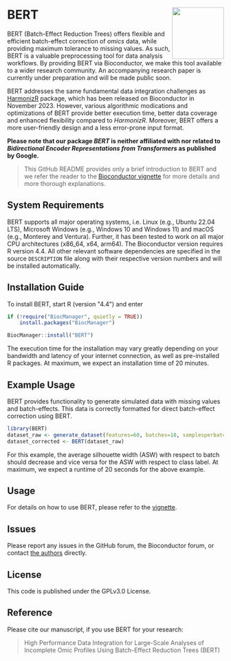 BERT <img src="https://user-images.githubusercontent.com/81758255/236138668-c422b935-ed7f-4f2c-82a5-69503d8416f4.png" width="120px" align="right" />
===========

 BERT (Batch-Effect Reduction Trees) offers flexible and efficient batch-effect correction of *omics* data, while providing maximum tolerance to missing values. As such, BERT is a valuable preprocessing tool for data analysis workflows. By providing BERT via Bioconductor, we make this tool available to a wider research community. An accompanying research paper is currently under preparation and will be made public soon.

BERT addresses the same fundamental data integration challenges as [HarmonizR](https://github.com/HSU-HPC/HarmonizR) package, which has been released on Bioconductor in November 2023. However, various algorithmic modications and optimizations of BERT provide better execution time, better data coverage and enhanced flexibility compared to *HarmonizR*. Moreover, BERT offers a more user-friendly design and a less error-prone input format.
 
**Please note that our package _BERT_ is neither affiliated with nor related to _Bidirectional Encoder Representations from Transformers_ as published by Google.**

> This GitHub README provides only a brief introduction to BERT and we refer the reader to the [Bioconductor vignette](https://bioconductor.org/packages/release/bioc/html/BERT.html) for more details and more thorough explanations.

## System Requirements
BERT supports all major operating systems, i.e. Linux (e.g., Ubuntu 22.04 LTS), Microsoft Windows (e.g., Windows 10 and Windows 11) and macOS (e.g., Monterey and Ventura). Further, it has been tested to work on all major CPU architectures (x86_64, x64, arm64). The Bioconductor version requires R version 4.4. All other relevant software dependencies are specified in the source `DESCRIPTION` file along with their respective version numbers and will be installed automatically.

## Installation Guide
To install BERT, start R (version "4.4") and enter
```R
if (!require("BiocManager", quietly = TRUE))
    install.packages("BiocManager")

BiocManager::install("BERT")
```
The execution time for the installation may vary greatly depending on your bandwidth and latency of your internet connection, as well as pre-installed R packages. At maximum, we expect an installation time of 20 minutes.

## Example Usage
BERT provides functionality to generate simulated data with missing values and batch-effects. This data is correctly formatted for direct batch-effect correction using BERT.

```R
library(BERT)
dataset_raw <- generate_dataset(features=60, batches=10, samplesperbatch=10, mvstmt=0.1, classes=2)
dataset_corrected <- BERT(dataset_raw)
```

For this example, the average silhouette width (ASW) with respect to batch should decrease and vice versa for the ASW with respect to class label. At maximum, we expect a runtime of 20 seconds for the above example. 

## Usage
For details on how to use BERT, please refer to the [vignette](https://bioconductor.org/packages/release/bioc/vignettes/BERT/inst/doc/BERT-Vignette.html).

## Issues
Please report any issues in the GitHub forum, the Bioconductor forum, or contact [the authors](mailto:schumany@hsu-hh.de,schlumbohm@hsu-hh.de) directly.

## License
This code is published under the GPLv3.0 License.

## Reference
Please cite our manuscript, if you use BERT for your research:
> High Performance Data Integration for Large-Scale Analyses of Incomplete Omic Profiles Using Batch-Effect Reduction Trees (BERT)